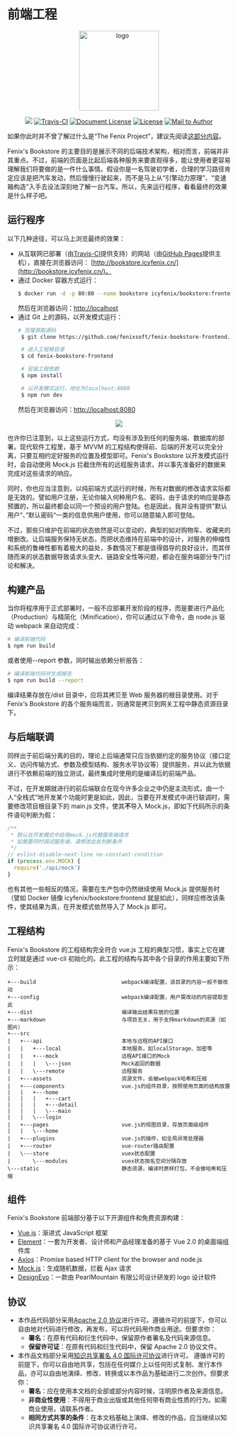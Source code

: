 # 前端工程

<p align="center">
  <a href="https://icyfenix.cn" target="_blank">
    <img width="180" src="https://icyfenix.cn/images/logo-color.png" alt="logo">
  </a>
</p>
<p align="center">
    <a href="https://iycfenix.cn"  style="display:inline-block"><img src="https://icyfenix.cn/images/Release-v1.svg"></a>
  <a href="https://travis-ci.com/fenixsoft/fenix-bookstore-frontend" target="_blank"  style="display:inline-block"><img src="https://api.travis-ci.com/fenixsoft/fenix-bookstore-frontend.svg?branch=master" alt="Travis-CI"></a>
  <a href="https://creativecommons.org/licenses/by/4.0/"  target="_blank" style="display:inline-block"><img src="https://icyfenix.cn/images/DocLicense-CC-red.svg" alt="Document License"></a>
    <a href="https://www.apache.org/licenses/LICENSE-2.0"  target="_blank" style="display:inline-block"><img src="https://icyfenix.cn/images/License-Apache.svg" alt="License"></a>
    <a href="mailto:icyfenix@gmail.com" target="_blank" style="display:inline-block"><img src="https://icyfenix.cn/images/Author-IcyFenix-blue.svg" alt="Mail to Author"></a>
</p>

如果你此时并不曾了解过什么是“The Fenix Project”，建议先阅读<a href="https://icyfenix.cn/introduction/about-the-fenix-project.html">这部分内容</a>。

Fenix's Bookstore 的主要目的是展示不同的后端技术架构，相对而言，前端并非其重点。不过，前端的页面是比起后端各种服务来要直观得多，能让使用者更容易理解我们将要做的是一件什么事情。假设你是一名驾驶初学者，合理的学习路径肯定应该是把汽车发动，然后慢慢行驶起来，而不是马上从“引擎动力原理”、“变速箱构造”入手去设法深刻地了解一台汽车。所以，先来运行程序，看看最终的效果是什么样子吧。

## 运行程序

以下几种途径，可以马上浏览最终的效果：

- 从互联网已部署（由[Travis-CI](https://travis-ci.com/)提供支持）的网站（由[GitHub Pages](https://pages.github.com/)提供主机），直接在浏览器访问： [http://bookstore.icyfenix.cn/](http://bookstore.icyfenix.cn/)。
- 通过 Docker 容器方式运行：
  ```bash
  $ docker run -d -p 80:80 --name bookstore icyfenix/bookstore:frontend
  ```
  然后在浏览器访问：[http://localhost](http://localhost)
- 通过 Git 上的源码，以开发模式运行：
  ```bash
  # 克隆获取源码
   $ git clone https://github.com/fenixsoft/fenix-bookstore-frontend.git

   # 进入工程根目录
   $ cd fenix-bookstore-frontend

   # 安装工程依赖
   $ npm install

   # 以开发模式运行，地址为localhost:8080
   $ npm run dev
  ```
  然后在浏览器访问：[http://localhost:8080](http://localhost:8080)

<GitHubWrapper>
<p align="center">
    <img  src="https://raw.githubusercontent.com/fenixsoft/awesome-fenix/master/.vuepress/public/images/sshot.jpg" >
</p>
</GitHubWrapper>

也许你已注意到，以上这些运行方式，均没有涉及到任何的服务端、数据库的部署。现代软件工程里，基于 MVVM 的工程结构使得前、后端的开发可以完全分离，只要互相约定好服务的位置及模型即可。Fenix's Bookstore 以开发模式运行时，会自动使用 Mock.js 拦截住所有的远程服务请求，并以事先准备好的数据来完成对这些请求的响应。

同时，你也应当注意到，以纯前端方式运行的时候，所有对数据的修改请求实际都是无效的。譬如用户注册，无论你输入何种用户名、密码，由于请求的响应是静态预置的，所以最终都会以同一个预设的用户登陆。也是因此，我并没有提供”默认用户“、”默认密码“一类的信息供用户使用，你可以随意输入即可登陆。

不过，那些只维护在前端的状态依然是可以变动的，典型的如对购物车、收藏夹的增删改。让后端服务保持无状态，而把状态维持在前端中的设计，对服务的伸缩性和系统的鲁棒性都有着极大的益处，多数情况下都是值得倡导的良好设计。而其伴随而来的状态数据导致请求头变大、链路安全性等问题，都会在服务端部分专门讨论和解决。

## 构建产品

当你将程序用于正式部署时，一般不应部署开发阶段的程序，而是要进行产品化（Production）与精简化（Minification），你可以通过以下命令，由 node.js 驱动 webpack 来自动完成：

```bash
# 编译前端代码
$ npm run build
```

或者使用--report 参数，同时输出依赖分析报告：

```bash
# 编译前端代码并生成报告
$ npm run build --report
```

编译结果存放在/dist 目录中，应将其拷贝至 Web 服务器的根目录使用。对于 Fenix‘s Bookstore 的各个服务端而言，则通常是拷贝到网关工程中静态资源目录下。

## 与后端联调

同样出于前后端分离的目的，理论上后端通常只应当依据约定的服务协议（接口定义、访问传输方式、参数及模型结构、服务水平协议等）提供服务，并以此为依据进行不依赖前端的独立测试，最终集成时使用的是编译后的前端产品。

不过，在开发期就进行的前后端联合在现今许多企业之中仍是主流形式，由一个人“全栈式”地开发某个功能时更是如此，因此，当要在开发模式中进行联调时，需要修改项目根目录下的 main.js 文件，使其**不**导入 Mock.js，即如下代码所示的条件语句判断为假：

```javascript
/**
 * 默认在开发模式中启用mock.js代替服务端请求
 * 如需要同时调试服务端，请修改此处判断条件
 */
// eslint-disable-next-line no-constant-condition
if (process.env.MOCK) {
  require('./api/mock')
}
```

也有其他一些相反的情况，需要在生产包中仍然继续使用 Mock.js 提供服务时（譬如 Docker 镜像 icyfenix/bookstore:frontend 就是如此），同样应修改该条件，使其结果为真，在开发模式依然导入了 Mock.js 即可。

## 工程结构

Fenix's Bookstore 的工程结构完全符合 vue.js 工程的典型习惯，事实上它在建立时就是通过 vue-cli 初始化的。此工程的结构与其中各个目录的作用主要如下所示：

```
+---build                           webpack编译配置，该目录的内容一般不做改动
+---config                          webpack编译配置，用户需改动的内容提取至此
+---dist                            编译输出结果存放的位置
+---markdown                        与项目无关，用于支持markdown的资源（如图片）
+---src
|   +---api                         本地与远程的API接口
|   |   +---local                   本地服务，如localStorage、加密等
|   |   +---mock                    远程API接口的Mock
|   |   |   \---json                Mock返回的数据
|   |   \---remote                  远程服务
|   +---assets                      资源文件，会被webpack哈希和压缩
|   +---components                  vue.js的组件目录，按照使用页面的结构放置
|   |   +---home
|   |   |   +---cart
|   |   |   +---detail
|   |   |   \---main
|   |   \---login
|   +---pages                       vue.js的视图目录，存放页面级组件
|   |   \---home
|   +---plugins                     vue.js的插件，如全局异常处理器
|   +---router                      vue-router路由配置
|   \---store                       vuex状态配置
|       \---modules                 vuex状态按名空间分隔存放
\---static                          静态资源，编译时原样打包，不会做哈希和压缩
```

## 组件

Fenix's Bookstore 前端部分基于以下开源组件和免费资源构建：

- [Vue.js](https://cn.vuejs.org/)：渐进式 JavaScript 框架
- [Element](https://element.eleme.cn/#/zh-CN)：一套为开发者、设计师和产品经理准备的基于 Vue 2.0 的桌面端组件库
- [Axios](https://github.com/axios/axios)：Promise based HTTP client for the browser and node.js
- [Mock.js](http://mockjs.com/)：生成随机数据，拦截 Ajax 请求
- [DesignEvo](https://www.designevo.com/cn)：一款由 PearlMountain 有限公司设计研发的 logo 设计软件

## 协议

- 本作品代码部分采用[Apache 2.0 协议](https://www.apache.org/licenses/LICENSE-2.0)进行许可。遵循许可的前提下，你可以自由地对代码进行修改，再发布，可以将代码用作商业用途。但要求你：
  - **署名**：在原有代码和衍生代码中，保留原作者署名及代码来源信息。
  - **保留许可证**：在原有代码和衍生代码中，保留 Apache 2.0 协议文件。
- 本作品文档部分采用[知识共享署名 4.0 国际许可协议](http://creativecommons.org/licenses/by/4.0/)进行许可。 遵循许可的前提下，你可以自由地共享，包括在任何媒介上以任何形式复制、发行本作品，亦可以自由地演绎、修改、转换或以本作品为基础进行二次创作。但要求你：
  - **署名**：应在使用本文档的全部或部分内容时候，注明原作者及来源信息。
  - **非商业性使用**：不得用于商业出版或其他任何带有商业性质的行为。如需商业使用，请联系作者。
  - **相同方式共享的条件**：在本文档基础上演绎、修改的作品，应当继续以知识共享署名 4.0 国际许可协议进行许可。
